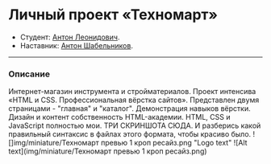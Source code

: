 # Личный проект «Техномарт»

* Студент: [Антон Леонидович](https://up.htmlacademy.ru/htmlcss/25/user/948947).
* Наставник: [Антон Шабельников](https://htmlacademy.ru/profile/hulkaton).
---
### Описание
Интернет-магазин инструмента и стройматериалов. Проект интенсива «HTML и CSS. Профессиональная вёрстка сайтов». Представлен двумя страницами - "главная" и "каталог". Демонстрация навыков вёрстки. 
Дизайн и контент собственность HTML-академии.
HTML, CSS и JavaScript полностью мои.
ТРИ СКРИНШОТА СЮДА. И разберись какой правильный синтаксис в файлах этого формата, чтобы красиво было.
![]img/miniature/Техномарт превью 1 кроп ресайз.png "Logo text"
![Alt text](img/miniature/Техномарт превью 1 кроп ресайз.png)
